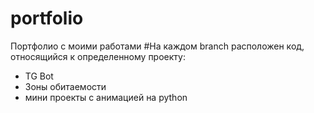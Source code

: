 # portfolio
Портфолио с моими работами
#На каждом branch расположен код, относящийся к определенному проекту:
- TG Bot
- Зоны обитаемости
- мини проекты с анимацией на python
